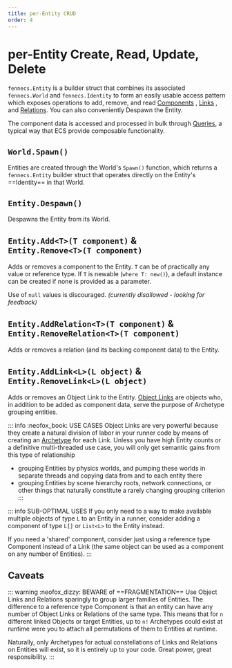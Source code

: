 ```yaml
---
title: per-Entity CRUD
order: 4
---
```


# per-Entity Create, Read, Update, Delete

`fennecs.Entity` is a builder struct that combines its associated `fennecs.World` and `fennecs.Identity` to form an easily usable access pattern which exposes operations to add, remove, and read [Components](/docs/Components/) , [Links](/docs/Components/Link.md) , and [Relations](/docs/Components/Relation.md). You can also conveniently Despawn the Entity.


The component data is accessed and processed in bulk through [Queries](/docs/Queries/), a typical way that ECS provide composable functionality.


## `World.Spawn()`
Entities are created through the World's `Spawn()` function, which returns a `fennecs.Entity` builder struct that operates directly on the Entity's ==Identity== in that World.

## `Entity.Despawn()`
Despawns the Entity from its World.

## `Entity.Add<T>(T component)` & <br/> `Entity.Remove<T>(T component)`
Adds or removes a component to the Entity. `T` can be of practically any value or reference type. If `T` is newable (`where T: new()`), a default instance can be created if none is provided as a parameter.

Use of `null` values is discouraged. *(currently disallowed - looking for feedback)*

## `Entity.AddRelation<T>(T component)` & <br/>`Entity.RemoveRelation<T>(T component)`
Adds or removes a relation (and its backing component data) to the Entity.

## `Entity.AddLink<L>(L object)` & <br/>`Entity.RemoveLink<L>(L object)`
Adds or removes an Object Link to the Entity. [Object Links](/docs/Components/Link.md) are objects who, in addition to be added as component data, serve the purpose of Archetype grouping entities.

::: info :neofox_book: USE CASES
Object Links are very powerful because they create a natural division of labor in your runner code by means of creating an [Archetype](/docs/Components/index.md#archetypes) for each Link. Unless you have high Entity counts or a definitive multi-threaded use case, you will only get semantic gains from this type of relationship

* grouping Entities by physics worlds, and pumping these worlds in separate threads and copying data from and to each entity there
* grouping Entities by scene hierarchy roots, network connections, or other things that naturally constitute a rarely changing grouping criterion
:::

::: info SUB-OPTIMAL USES
If you only need to a way to make available multiple objects of type `L` to an Entity in a runner, consider adding a component of type `L[]` or `List<L>` to the Entity instead.

If you need a 'shared' component, consider just using a reference type Component instead of a Link (the same object can be used as a component on any number of Entities).
:::


## Caveats
::: warning :neofox_dizzy: BEWARE of ==FRAGMENTATION==
Use Object Links and Relations sparingly to group larger families of Entities. The difference to a reference type Component is that an entity can have any number of Object Links or Relations of the same type. This means that for `n` different linked Objects or target Entities, up to `n!` Archetypes could exist at runtime were you to attach all permutations of them to Entities at runtime.

Naturally, only Archetypes for actual constellations of Links and Relations on Entities will exist, so it is entirely up to your code. Great power, great responsibility.
:::
